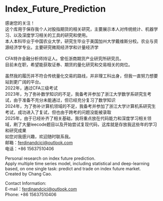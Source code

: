 # Index_Future_Prediction
感谢您的关注！ <br>
这个库用于保存我个人对股指期货的相关研究，主要展示本人对传统统计、机器学习、以及深度学习相关的工具的研究和使用。 <br>
本人本科毕业于中国农业大学，研究生毕业于美国加州大学戴维斯分校。农业与资源经济学专业。主要研究微观经济学和计量经济学<br>
 <br>
CFA特许金融分析师持证人。曾任浙商期货产业研究所研究员。 <br>
目前未在职，希望能获取证券、期货的量化研究和交易相关的岗位。 <br>
<br>
虽然我的履历并不符合传统量化交易的路线，并非理工科出身，但我一直努力想要站到更广阔的平台。 <br>
2022年，通过CFA三级考试<br>
2023年，为了弥补数学知识的不足，我备考并参加了浙江大学数学系研究生考试，由于准备不充分未能通过，但已经充分复习了数学知识<br>
2024年，为了弥补计算机领域的不足，我备考并参加了浙江大学计算机系研究生考试，成功进入了复试，但也由于跨考的问题没能被录取<br>
2025年，由于已经补齐了相关基础，我将重点放在代码能力和深度学习相关领域，刷了大量leecode题目以及开始尝试复现代码，这库就是存放我这些年的学习和研究成果<br>
如您对我感兴趣，欢迎随时联系我。 <br>
邮箱：ferdinandcici@outlook.com <br>
电话：+86 15637510406 <br>

Personal research on index future prediction. <br>
Apply multiple time series model, including statistical and deep-learning based, on one single task: predict and trade on index future market. <br>
Created by Chang Cao.<br>

Contact Information:<br>
E-mail：ferdinandcici@outlook.com<br>
Phone: +86 15637510406<br>
